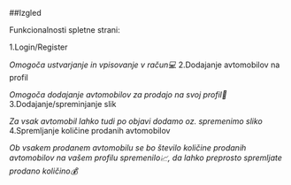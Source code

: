 
##Izgled

Funkcionalnosti spletne strani:

1.Login/Register

 _Omogoča ustvarjanje in vpisovanje v račun💻_
2.Dodajanje avtomobilov na profil

  _Omogoča dodajanje avtomobilov za prodajo na svoj profil🚗_
 3.Dodajanje/spreminjanje slik
 
  _Za vsak avtomobil lahko tudi po objavi dodamo oz. spremenimo sliko_
 4.Spremljanje količine prodanih avtomobilov
 
  _Ob vsakem prodanem avtomobilu se bo število količine prodanih avtomobilov na vašem profilu spremenilo📈, da lahko preprosto spremljate prodano količino💰_
  


